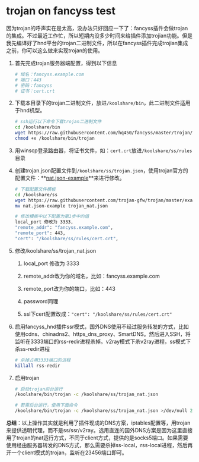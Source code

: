 # trojan on fancyss test

因为trojan的呼声实在是太高，没办法只好回应一下了：fancyss插件会做trojan的集成。不过最近工作忙，所以短期内没多少时间来给插件添加trojian功能。但是我先编译好了hnd平台的trojan二进制文件，所以在fancyss插件完成trojian集成之前，你可以这么做来实现trojan的使用。

1. 首先完成trojan服务器端配置，得到以下信息

   ```bash
   # 域名：fancyss.example.com
   # 端口：443
   # 密码：fancyss
   # 证书：cert.crt
   ```

2. 下载本目录下的trojan二进制文件，放进`/koolshare/bin`，此二进制文件适用于hnd机型。

   ```bash
   # ssh运行以下命令下载trojan二进制文件
   cd /koolshare/bin
   wget https://raw.githubusercontent.com/hq450/fancyss/master/trojan/trojan
   chmod +x /koolshare/bin/trojan
   ```

3. 用winscp登录路由器，将证书文件，如：`cert.crt`放进`/koolshare/ss/rules`目录

4. 创建trojan.json配置文件到`/koolshare/ss/trojan.json`，使用trojan官方的配置文件：**[nat.json-example](https://github.com/trojan-gfw/trojan/blob/master/examples/nat.json-example)**来进行修改。

   ```bash
   # 下载配置文件模板
   cd /koolshare/ss
   wget https://raw.githubusercontent.com/trojan-gfw/trojan/master/examples/nat.json-example trojan.json
   mv nat.json-example trojan_nat.json
   
   # 修改模板中以下配置为第1步中的值
   local_port 修改为 3333,
   "remote_addr": "fancyss.example.com",
   "remote_port": 443,
   "cert": "/koolshare/ss/rules/cert.crt",
   ```
   
5. 修改/koolshare/ss/trojan_nat.json

   1. local_port 修改为 3333
   
   2. remote_addr改为你的域名，比如：fancyss.example.com
   3. remote_port改为你的端口，比如：443
   
   4. password同理
   
   5. ssl下cert配置改成：`"cert": "/koolshare/ss/rules/cert.crt"`
   
6. 启用fancyss_hnd插件ssr模式，国外DNS使用不经过服务转发的方式，比如使用cdns、chinadns2、https_dns_proxy、SmartDNS。然后进入SSH，将监听在3333端口的rss-redir进程杀掉。v2ray模式下杀v2ray进程，ss模式下杀ss-redir进程

   ```bash
   # 杀掉占用3333端口的进程
   killall rss-redir
   ```
   
7. 启用trojan
   
   ```bash
   # 启动trojan前台运行
   /koolshare/bin/trojan -c /koolshare/ss/trojan_nat.json
   
   # 若需后台运行，使用下面命令
   /koolshare/bin/trojan -c /koolshare/ss/trojan_nat.json >/dev/null 2>&1 &
   ```
   
   


**总结**：以上操作其实就是利用了插件现成的DNS方案，iptables配置等，用trojan来提供透明代理，而不是ss/ssr/v2ray。选用直连的国外DNS方案是因为这里直接用了trojan的nat运行方式，不同于client方式，提供的是socks5端口。如果需要使用经由服务器转发的DNS方式，那么需要杀掉ss-local，rss-local进程，然后再开一个client模式的trojan，监听在23456端口即可。
